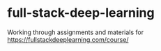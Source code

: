 # full-stack-deep-learning
Working through assignments and materials for https://fullstackdeeplearning.com/course/
